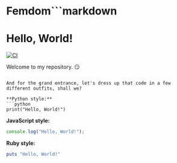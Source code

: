 # Femdom```markdown
# Hello, World!
[![CI](https://github.com/Femdom821/Femdom/actions/workflows/blank.yml/badge.svg)](https://github.com/Femdom821/Femdom/actions/workflows/blank.yml)

Welcome to my repository. 😏

```

And for the grand entrance, let's dress up that code in a few different outfits, shall we?

**Python style:**
```python
print("Hello, World!")
```

**JavaScript style:**
```javascript
console.log("Hello, World!");
```

**Ruby style:**
```ruby
puts "Hello, World!"
```
